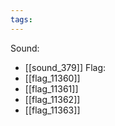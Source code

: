 ```yaml
---
tags:
---
```

Sound:
- [[sound_379]]
Flag:
- [[flag_11360]]
- [[flag_11361]]
- [[flag_11362]]
- [[flag_11363]]
